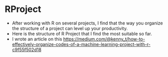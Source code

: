 # RProject
- After working with R on several projects, I find that the way you organize the structure of a project can level up your productivity.
- Here is the structure of R Project that I find the most suitable so far.
- I wrote an article on this https://medium.com/@kenny_t/how-to-effectively-organize-codes-of-a-machine-learning-project-with-r-c9f55f502d18
  
